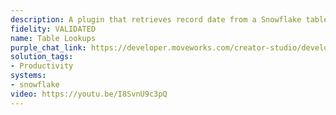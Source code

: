```yaml
---
description: A plugin that retrieves record date from a Snowflake table.
fidelity: VALIDATED
name: Table Lookups
purple_chat_link: https://developer.moveworks.com/creator-studio/developer-tools/purple-chat-builder/?workspace=%7B%22title%22%3A%22My+Workspace%22%2C%22botSettings%22%3A%7B%22name%22%3A%22%22%2C%22imageUrl%22%3A%22%22%7D%2C%22mocks%22%3A%5B%7B%22id%22%3A6910%2C%22title%22%3A%22New+Mock%22%2C%22transcript%22%3A%7B%22settings%22%3A%7B%22colorStyle%22%3A%22LIGHT%22%2C%22startTime%22%3A%2211%3A43+AM%22%2C%22defaultPerson%22%3A%22GWEN%22%2C%22editable%22%3Atrue%2C%22botName%22%3A%22%22%2C%22botImageUrl%22%3A%22%22%7D%2C%22messages%22%3A%5B%7B%22from%22%3A%22USER%22%2C%22text%22%3A%22%3Cp%3EI+need+to+go+to+the+Dubai+office+next+week%2C+what%27s+the+address%3F%3Cbr%3E%3C%2Fp%3E%22%7D%2C%7B%22from%22%3A%22ANNOTATION%22%2C%22text%22%3A%22Moveworks+extracts+the+variable+of+the+user%27s+query+using+natural+language+processing+and+makes+a+call+to+the+Snowflake+API+with+the+SQL+statement%3A+%3Cbr%3E+SELECT+Country%2C+Address%2C+Officename%2C+State%2C+Country%2C+City+FROM+OFFICE_LOCATIONS+WHERE+CITY+%3D+%27Dubai%27%22%7D%2C%7B%22from%22%3A%22BOT%22%2C%22text%22%3A%22%3Cp%3EThe+address+of+our+Dubai+office+is+1212+Pioneer+Ave%2C+Dubai%2C+UAE.%3Cbr%3E%3C%2Fp%3E%22%7D%5D%7D%7D%5D%7D
solution_tags:
- Productivity
systems:
- snowflake
video: https://youtu.be/I8SvnU9c3pQ
---
```

